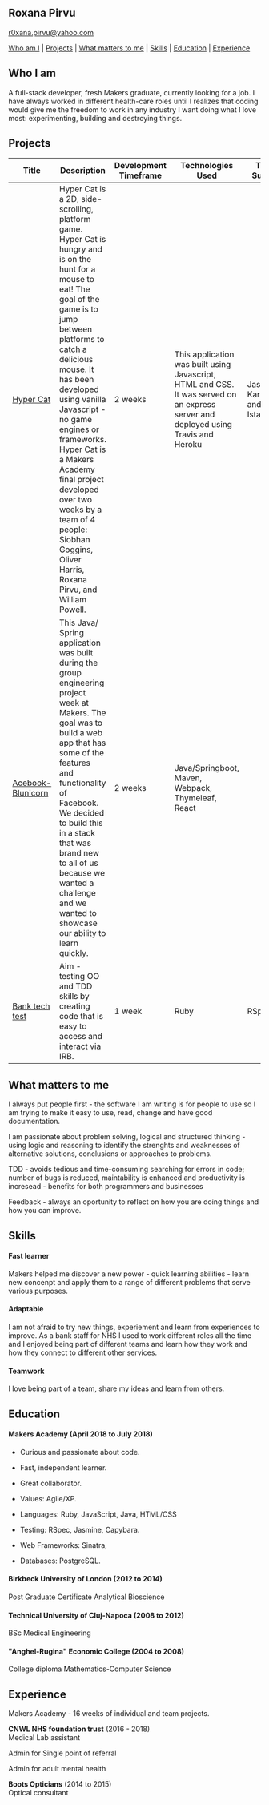 ## Roxana Pirvu
r0xana.pirvu@yahoo.com

[Who am I](#who-am-I) | [Projects](#projects) | [What matters to me](#what-matters-to-me) | [Skills](#skills) | [Education](#education) | [Experience](#experience)

## Who I am
A full-stack developer, fresh Makers graduate, currently looking for a job.
I have always worked in different health-care roles until I realizes that coding would give me the freedom to work in any industry I want doing what I love most: experimenting, building and destroying things.

## Projects
| Title | Description | Development Timeframe | Technologies Used | Test Suites |
| --- | --- | --- | --- | --- |
| [Hyper Cat](https://github.com/williampowell92/hyper_cat) | Hyper Cat is a 2D, side-scrolling, platform game. Hyper Cat is hungry and is on the hunt for a mouse to eat! The goal of the game is to jump between platforms to catch a delicious mouse. It has been developed using vanilla Javascript - no game engines or frameworks. Hyper Cat is a Makers Academy final project developed over two weeks by a team of 4 people: Siobhan Goggins, Oliver Harris, Roxana Pirvu, and William Powell. | 2 weeks | This application was built using Javascript, HTML and CSS. It was served on an express server and deployed using Travis and Heroku |  Jasmine, Karma and Istanbul |
| [Acebook-Blunicorn](https://github.com/Possed/Acebook-Blunicorn) | This Java/ Spring application was built during the group engineering project week at Makers. The goal was to build a web app that has some of the features and functionality of Facebook. We decided to build this in a stack that was brand new to all of us because we wanted a challenge and we wanted to showcase our ability to learn quickly. | 2 weeks | Java/Springboot, Maven, Webpack, Thymeleaf, React | |
| [Bank tech test](https://github.com/Possed/bank_tech_test) | Aim - testing OO and TDD skills by creating code that is easy to access and interact via IRB. | 1 week | Ruby | RSpec|

## What matters to me
I always put people first - the software I am writing is for people to use so I am trying to make it easy to use, read, change and have good documentation.

I am passionate about problem solving, logical and structured thinking - using logic and reasoning to identify the strenghts and weaknesses of alternative solutions, conclusions or approaches to problems.

TDD - avoids tedious and time-consuming searching for errors in code; number of bugs is reduced, maintability is enhanced and productivity is incresead - benefits for both programmers and businesses

Feedback - always an oportunity to reflect on how you are doing things and how you can improve.



## Skills

#### Fast learner
Makers helped me discover a new power - quick learning abilities - learn new concenpt and apply them to a range of different problems that serve various purposes.

#### Adaptable
I am not afraid to try new things, experiement and learn from experiences to improve. As a bank staff for NHS I used to work different roles all the time and I enjoyed being part of different teams and learn how they work and how they connect to different other services.

#### Teamwork
I love being part of a team, share my ideas and learn from others.

#### 

## Education

#### Makers Academy (April 2018 to July 2018)

- Curious and passionate about code. 
- Fast, independent learner.
- Great collaborator.

- Values: Agile/XP.
- Languages: Ruby, JavaScript, Java, HTML/CSS
- Testing: RSpec, Jasmine, Capybara.
- Web Frameworks: Sinatra, 
- Databases: PostgreSQL.


#### Birkbeck University of London (2012 to 2014)

Post Graduate Certificate Analytical Bioscience

#### Technical University of Cluj-Napoca (2008 to 2012)

BSc Medical Engineering

#### "Anghel-Rugina" Economic College (2004 to 2008)

College diploma Mathematics-Computer Science

## Experience
Makers Academy - 16 weeks of individual and team projects.

**CNWL NHS foundation trust** (2016 - 2018)   
Medical Lab assistant

Admin for Single point of referral

Admin for adult mental health

**Boots Opticians** (2014 to 2015)    
Optical consultant


